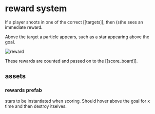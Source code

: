 # reward system
If a player shoots in one of the correct [[targets]], then (s)he sees an immediate reward.

Above the target a particle appears, such as a star appearing above the goal.

![reward](reward.webp)

These rewards are counted and passed on to the [[score_board]].

## assets

### rewards prefab
stars to be instantiated when scoring.
Should hover above the goal for x time and then destroy itselves.